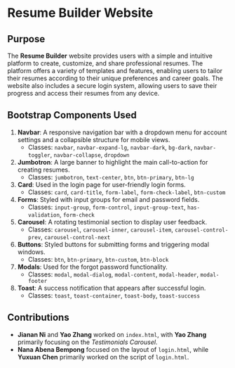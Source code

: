 # Resume Builder Website

## Purpose
The **Resume Builder** website provides users with a simple and intuitive platform to create, customize, and share professional resumes. The platform offers a variety of templates and features, enabling users to tailor their resumes according to their unique preferences and career goals. The website also includes a secure login system, allowing users to save their progress and access their resumes from any device.

## Bootstrap Components Used
1. **Navbar**: A responsive navigation bar with a dropdown menu for account settings and a collapsible structure for mobile views.
    - Classes: `navbar`, `navbar-expand-lg`, `navbar-dark`, `bg-dark`, `navbar-toggler`, `navbar-collapse`, `dropdown`
2. **Jumbotron**: A large banner to highlight the main call-to-action for creating resumes.
    - Classes: `jumbotron`, `text-center`, `btn`, `btn-primary`, `btn-lg`
3. **Card**: Used in the login page for user-friendly login forms.
    - Classes: `card`, `card-title`, `form-label`, `form-check-label`, `btn-custom`
4. **Forms**: Styled with input groups for email and password fields.
    - Classes: `input-group`, `form-control`, `input-group-text`, `has-validation`, `form-check`
5. **Carousel**: A rotating testimonial section to display user feedback.
    - Classes: `carousel`, `carousel-inner`, `carousel-item`, `carousel-control-prev`, `carousel-control-next`
6. **Buttons**: Styled buttons for submitting forms and triggering modal windows.
    - Classes: `btn`, `btn-primary`, `btn-custom`, `btn-block`
7. **Modals**: Used for the forgot password functionality.
    - Classes: `modal`, `modal-dialog`, `modal-content`, `modal-header`, `modal-footer`
8. **Toast**: A success notification that appears after successful login.
    - Classes: `toast`, `toast-container`, `toast-body`, `toast-success`


## Contributions
- **Jianan Ni** and **Yao Zhang** worked on `index.html`, with **Yao Zhang** primarily focusing on the *Testimonials Carousel*.
- **Nana Abena Bempong** focused on the layout of `login.html`, while **Yuxuan Chen** primarily worked on the script of `login.html`.
